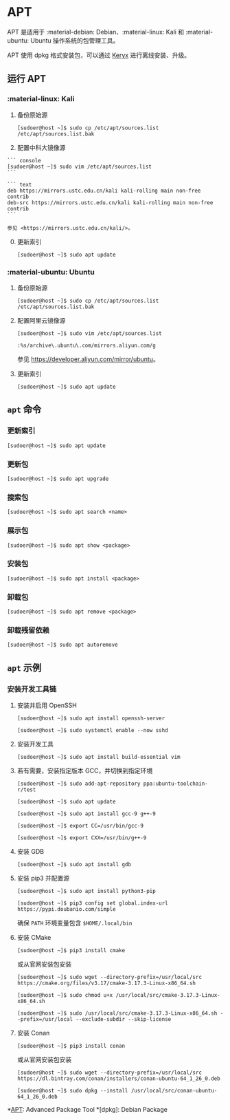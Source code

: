 # APT

APT 是适用于 :material-debian: Debian、:material-linux: Kali 和 :material-ubuntu: Ubuntu 操作系统的包管理工具。

APT 使用 dpkg 格式安装包，可以通过 [Keryx] 进行离线安装、升级。

## 运行 APT

### :material-linux: Kali

1.  备份原始源

    ``` console
    [sudoer@host ~]$ sudo cp /etc/apt/sources.list /etc/apt/sources.list.bak
    ```

0.   配置中科大镜像源

    ``` console
    [sudoer@host ~]$ sudo vim /etc/apt/sources.list
    ```

    ``` text
    deb https://mirrors.ustc.edu.cn/kali kali-rolling main non-free contrib
    deb-src https://mirrors.ustc.edu.cn/kali kali-rolling main non-free contrib
    ```

    参见 <https://mirrors.ustc.edu.cn/kali/>。

0.  更新索引

    ``` console
    [sudoer@host ~]$ sudo apt update
    ```

### :material-ubuntu: Ubuntu

1.  备份原始源

    ``` console
    [sudoer@host ~]$ sudo cp /etc/apt/sources.list /etc/apt/sources.list.bak
    ```

0.  配置阿里云镜像源

    ``` console
    [sudoer@host ~]$ sudo vim /etc/apt/sources.list
    ```

    ``` vim
    :%s/archive\.ubuntu\.com/mirrors.aliyun.com/g
    ```

    参见 <https://developer.aliyun.com/mirror/ubuntu>。

0.  更新索引

    ``` console
    [sudoer@host ~]$ sudo apt update
    ```

## `apt` 命令

### 更新索引

``` console
[sudoer@host ~]$ sudo apt update
```

### 更新包

``` console
[sudoer@host ~]$ sudo apt upgrade
```

### 搜索包

``` console
[sudoer@host ~]$ sudo apt search <name>
```

### 展示包

``` console
[sudoer@host ~]$ sudo apt show <package>
```

### 安装包

``` console
[sudoer@host ~]$ sudo apt install <package>
```

### 卸载包

``` console
[sudoer@host ~]$ sudo apt remove <package>
```

### 卸载残留依赖

``` console
[sudoer@host ~]$ sudo apt autoremove
```

## `apt` 示例

### 安装开发工具链

1.  安装并启用 OpenSSH

    ``` console
    [sudoer@host ~]$ sudo apt install openssh-server

    [sudoer@host ~]$ sudo systemctl enable --now sshd
    ```

0.  安装开发工具

    ``` console
    [sudoer@host ~]$ sudo apt install build-essential vim
    ```

0.  若有需要，安装指定版本 GCC，并切换到指定环境

    ``` console
    [sudoer@host ~]$ sudo add-apt-repository ppa:ubuntu-toolchain-r/test

    [sudoer@host ~]$ sudo apt update

    [sudoer@host ~]$ sudo apt install gcc-9 g++-9

    [sudoer@host ~]$ export CC=/usr/bin/gcc-9

    [sudoer@host ~]$ export CXX=/usr/bin/g++-9
    ```

0.  安装 GDB

    ``` console
    [sudoer@host ~]$ sudo apt install gdb
    ```

0.  安装 pip3 并配置源

    ``` console
    [sudoer@host ~]$ sudo apt install python3-pip

    [sudoer@host ~]$ pip3 config set global.index-url https://pypi.doubanio.com/simple
    ```

    确保 `PATH` 环境变量包含 `$HOME/.local/bin`

0.  安装 CMake

    ``` console
    [sudoer@host ~]$ pip3 install cmake
    ```

    或从官网安装包安装

    ``` console
    [sudoer@host ~]$ sudo wget --directory-prefix=/usr/local/src https://cmake.org/files/v3.17/cmake-3.17.3-Linux-x86_64.sh

    [sudoer@host ~]$ sudo chmod u+x /usr/local/src/cmake-3.17.3-Linux-x86_64.sh

    [sudoer@host ~]$ sudo /usr/local/src/cmake-3.17.3-Linux-x86_64.sh --prefix=/usr/local --exclude-subdir --skip-license
    ```

0.  安装 Conan

    ``` console
    [sudoer@host ~]$ pip3 install conan
    ```

    或从官网安装包安装

    ``` console
    [sudoer@host ~]$ sudo wget --directory-prefix=/usr/local/src https://dl.bintray.com/conan/installers/conan-ubuntu-64_1_26_0.deb

    [sudoer@host ~]$ sudo dpkg --install /usr/local/src/conan-ubuntu-64_1_26_0.deb
    ```

<!----------------------------------------------------------------------------->

[APT]:   https://wiki.debian.org/Apt
[Keryx]: https://launchpad.net/keryx

*[APT]:  Advanced Package Tool
*[dpkg]: Debian Package
